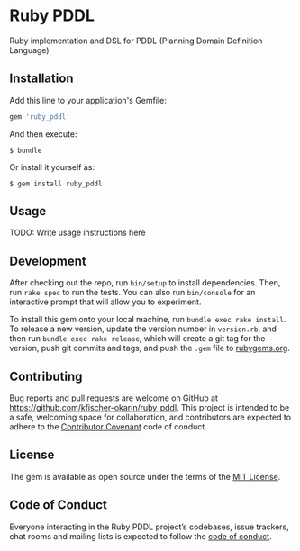 # Ruby PDDL

Ruby implementation and DSL for PDDL (Planning Domain Definition Language)

## Installation

Add this line to your application's Gemfile:

```ruby
gem 'ruby_pddl'
```

And then execute:

    $ bundle

Or install it yourself as:

    $ gem install ruby_pddl

## Usage

TODO: Write usage instructions here

## Development

After checking out the repo, run `bin/setup` to install dependencies. Then, run `rake spec` to run the tests. You can also run `bin/console` for an interactive prompt that will allow you to experiment.

To install this gem onto your local machine, run `bundle exec rake install`. To release a new version, update the version number in `version.rb`, and then run `bundle exec rake release`, which will create a git tag for the version, push git commits and tags, and push the `.gem` file to [rubygems.org](https://rubygems.org).

## Contributing

Bug reports and pull requests are welcome on GitHub at https://github.com/kfischer-okarin/ruby_pddl. This project is intended to be a safe, welcoming space for collaboration, and contributors are expected to adhere to the [Contributor Covenant](http://contributor-covenant.org) code of conduct.

## License

The gem is available as open source under the terms of the [MIT License](https://opensource.org/licenses/MIT).

## Code of Conduct

Everyone interacting in the Ruby PDDL project’s codebases, issue trackers, chat rooms and mailing lists is expected to follow the [code of conduct](https://github.com/kfischer-okarin/ruby_pddl/blob/master/CODE_OF_CONDUCT.md).
